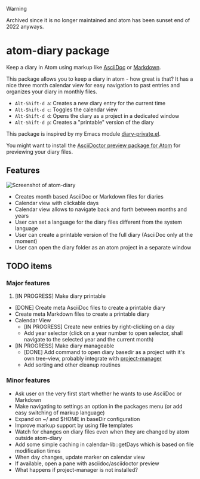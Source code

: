 > [!WARNING]
> Archived since it is no longer maintained and atom has been sunset end of 2022 anyways.

# atom-diary package

Keep a diary in Atom using markup like [AsciiDoc](http://asciidoc.org/) or [Markdown](https://daringfireball.net/projects/markdown/).

This package allows you to keep a diary in atom - how great is that?  It has a nice three month calendar view for easy navigation to past entries and organizes your diary in monthly files.

- `Alt-Shift-d a`: Creates a new diary entry for the current time
- `Alt-Shift-d c`: Toggles the calendar view
- `Alt-Shift-d d`: Opens the diary as a project in a dedicated window
- `Alt-Shift-d p`: Creates a "printable" version of the diary

This package is inspired by my Emacs module [diary-private.el](http://meta-x.de/software/diary-private.el).

You might want to install the [AsciiDoctor preview package for Atom](https://atom.io/packages/asciidoctor-preview) for previewing your diary files.

## Features

![Screenshot of atom-diary](https://raw.githubusercontent.com/sluedecke/atom-diary/master/screenshot.png)

* Creates month based AsciiDoc or Markdown files for diaries
* Calendar view with clickable days
* Calendar view allows to navigate back and forth between months and years
* User can set a language for the diary files different from the system language
* User can create a printable version of the full diary (AsciiDoc only at the moment)
* User can open the diary folder as an atom project in a separate window

## TODO items

### Major features

1. [IN PROGRESS] Make diary printable
  * [DONE] Create meta AsciiDoc files to create a printable diary
  * Create meta Markdown files to create a printable diary
* Calendar View
  * [IN PROGRESS] Create new entries by right-clicking on a day
  * Add year selector (click on a year number to open selector, shall navigate to the selected year and the current month)
* [IN PROGRESS] Make diary manageable
  * [DONE] Add command to open diary basedir as a project with it's own tree-view, probably integrate with [project-manager](https://atom.io/packages/project-manager)
  * Add sorting and other cleanup routines


### Minor features

* Ask user on the very first start whether he wants to use AsciiDoc or Markdown
* Make navigating to settings an option in the packages menu (or add easy switching of markup language)
* Expand on ~/ and $HOME in baseDir configuration
* Improve markup support by using file templates
* Watch for changes on diary files even when they are changed by atom outside atom-diary
* Add some simple caching in calendar-lib::getDays which is based on file modification times
* When day changes, update marker on calendar view
* If available, open a pane with asciidoc/asciidoctor preview
* What happens if project-manager is not installed?
